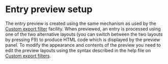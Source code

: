 Entry preview setup
===================

The entry preview is created using the same mechanism as used by the [Custom export filter](CustomExports.html) facility. When previewed, an entry is processed using one of the two alternative layouts (you can switch between the two layouts by pressing F9) to produce HTML code which is displayed by the preview panel. To modify the appearance and contents of the preview you need to edit the preview layouts using the syntax described in the help file on [Custom export filters](CustomExports.html).
